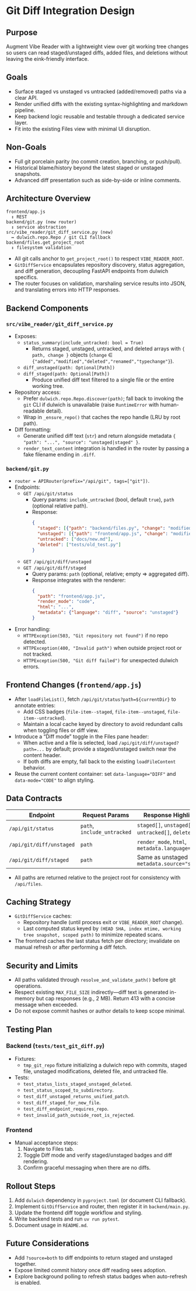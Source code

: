 # Git Diff Integration Design

## Purpose
Augment Vibe Reader with a lightweight view over git working tree changes so users can read staged/unstaged diffs, added files, and deletions without leaving the eink-friendly interface.

## Goals
- Surface staged vs unstaged vs untracked (added/removed) paths via a clear API.
- Render unified diffs with the existing syntax-highlighting and markdown pipeline.
- Keep backend logic reusable and testable through a dedicated service layer.
- Fit into the existing Files view with minimal UI disruption.

## Non-Goals
- Full git porcelain parity (no commit creation, branching, or push/pull).
- Historical blame/history beyond the latest staged or unstaged snapshots.
- Advanced diff presentation such as side-by-side or inline comments.

## Architecture Overview
```
frontend/app.js
  ↕ REST
backend/git.py (new router)
  ↕ service abstraction
src/vibe_reader/git_diff_service.py (new)
  ↔ dulwich.repo.Repo / git CLI fallback
backend/files.get_project_root
  ↕ filesystem validation
```

- All git calls anchor to `get_project_root()` to respect `VIBE_READER_ROOT`.
- `GitDiffService` encapsulates repository discovery, status aggregation, and diff generation, decoupling FastAPI endpoints from dulwich specifics.
- The router focuses on validation, marshaling service results into JSON, and translating errors into HTTP responses.

## Backend Components

### `src/vibe_reader/git_diff_service.py`
- Exposes:
  - `status_summary(include_untracked: bool = True)`
    - Returns staged, unstaged, untracked, and deleted arrays with `{ path, change }` objects (`change` ∈ `{"added","modified","deleted","renamed","typechange"}`).
  - `diff_unstaged(path: Optional[Path])`
  - `diff_staged(path: Optional[Path])`
    - Produce unified diff text filtered to a single file or the entire working tree.
- Repository access:
  - Prefer `dulwich.repo.Repo.discover(path)`; fall back to invoking the `git` CLI if dulwich is unavailable (raise `RuntimeError` with human-readable detail).
  - Wrap in `_ensure_repo()` that caches the repo handle (LRU by root path).
- Diff formatting:
  - Generate unified diff text (`str`) and return alongside metadata `{ "path": "...", "source": "unstaged|staged" }`.
  - `render_text_content` integration is handled in the router by passing a fake filename ending in `.diff`.

### `backend/git.py`
- `router = APIRouter(prefix="/api/git", tags=["git"])`.
- Endpoints:
  - `GET /api/git/status`
    - Query params: `include_untracked` (bool, default `true`), `path` (optional relative path).
    - Response:
      ```json
      {
        "staged": [{"path": "backend/files.py", "change": "modified"}],
        "unstaged": [{"path": "frontend/app.js", "change": "modified"}],
        "untracked": ["docs/new.md"],
        "deleted": ["tests/old_test.py"]
      }
      ```
  - `GET /api/git/diff/unstaged`
  - `GET /api/git/diff/staged`
    - Query params: `path` (optional, relative; empty ⇒ aggregated diff).
    - Response integrates with the renderer:
      ```json
      {
        "path": "frontend/app.js",
        "render_mode": "code",
        "html": "...",
        "metadata": {"language": "diff", "source": "unstaged"}
      }
      ```
- Error handling:
  - `HTTPException(503, "Git repository not found")` if no repo detected.
  - `HTTPException(400, "Invalid path")` when outside project root or not tracked.
  - `HTTPException(500, "Git diff failed")` for unexpected dulwich errors.

## Frontend Changes (`frontend/app.js`)
- After `loadFileList()`, fetch `/api/git/status?path=${currentDir}` to annotate entries:
  - Add CSS badges (`file-item--staged`, `file-item--unstaged`, `file-item--untracked`).
  - Maintain a local cache keyed by directory to avoid redundant calls when toggling files or diff view.
- Introduce a “Diff mode” toggle in the Files pane header:
  - When active and a file is selected, load `/api/git/diff/unstaged?path=...` by default; provide a staged/unstaged switch near the content header.
  - If both diffs are empty, fall back to the existing `loadFileContent` behavior.
- Reuse the current content container: set `data-language="DIFF"` and `data-mode="CODE"` to align styling.

## Data Contracts
| Endpoint | Request Params | Response Highlights |
|----------|----------------|---------------------|
| `/api/git/status` | `path`, `include_untracked` | `staged[]`, `unstaged[]`, `untracked[]`, `deleted[]` |
| `/api/git/diff/unstaged` | `path` | `render_mode`, `html`, `metadata.language="diff"` |
| `/api/git/diff/staged` | `path` | Same as unstaged but `metadata.source="staged"` |

- All paths are returned relative to the project root for consistency with `/api/files`.

## Caching Strategy
- `GitDiffService` caches:
  - Repository handle (until process exit or `VIBE_READER_ROOT` change).
  - Last computed status keyed by `(HEAD SHA, index mtime, working tree snapshot, scoped path)` to minimize repeated scans.
- The frontend caches the last status fetch per directory; invalidate on manual refresh or after performing a diff fetch.

## Security and Limits
- All paths validated through `resolve_and_validate_path()` before git operations.
- Respect existing `MAX_FILE_SIZE` indirectly—diff text is generated in-memory but cap responses (e.g., 2 MB). Return 413 with a concise message when exceeded.
- Do not expose commit hashes or author details to keep scope minimal.

## Testing Plan

### Backend (`tests/test_git_diff.py`)
- Fixtures:
  - `tmp_git_repo` fixture initializing a dulwich repo with commits, staged file, unstaged modifications, deleted file, and untracked file.
- Tests:
  - `test_status_lists_staged_unstaged_deleted`.
  - `test_status_scoped_to_subdirectory`.
  - `test_diff_unstaged_returns_unified_patch`.
  - `test_diff_staged_for_new_file`.
  - `test_diff_endpoint_requires_repo`.
  - `test_invalid_path_outside_root_is_rejected`.

### Frontend
- Manual acceptance steps:
  1. Navigate to Files tab.
  2. Toggle Diff mode and verify staged/unstaged badges and diff rendering.
  3. Confirm graceful messaging when there are no diffs.

## Rollout Steps
1. Add `dulwich` dependency in `pyproject.toml` (or document CLI fallback).
2. Implement `GitDiffService` and router, then register it in `backend/main.py`.
3. Update the frontend diff toggle workflow and styling.
4. Write backend tests and run `uv run pytest`.
5. Document usage in `README.md`.

## Future Considerations
- Add `?source=both` to diff endpoints to return staged and unstaged together.
- Expose limited commit history once diff reading sees adoption.
- Explore background polling to refresh status badges when auto-refresh is enabled.

